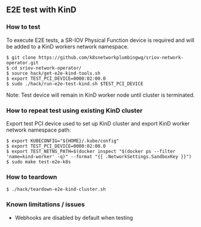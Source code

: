 ## E2E test with KinD
### How to test
To execute E2E tests, a SR-IOV Physical Function device is required and will be added to a KinD workers network namespace.
```
$ git clone https://github.com/k8snetworkplumbingwg/sriov-network-operator.git
$ cd sriov-network-operator/
$ source hack/get-e2e-kind-tools.sh
$ export TEST_PCI_DEVICE=0000:02:00.0
$ sudo ./hack/run-e2e-test-kind.sh $TEST_PCI_DEVICE
```
Note: Test device will remain in KinD worker node until cluster is terminated.

### How to repeat test using existing KinD cluster
Export test PCI device used to set up KinD cluster and export KinD worker network namespace path:
```
$ export KUBECONFIG="${HOME}/.kube/config"
$ export TEST_PCI_DEVICE=0000:02:00.0
$ export TEST_NETNS_PATH=$(docker inspect "$(docker ps --filter 'name=kind-worker' -q)" --format "{{ .NetworkSettings.SandboxKey }}")
$ sudo make test-e2e-k8s
```

### How to teardown

```
$ ./hack/teardown-e2e-kind-cluster.sh
```

### Known limitations / issues
* Webhooks are disabled by default when testing

